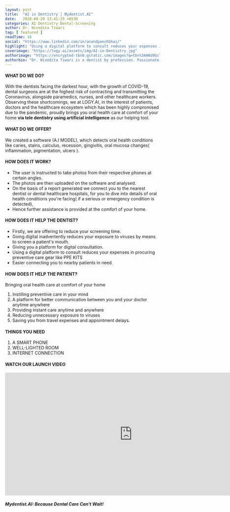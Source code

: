 ```yaml
---
layout: post
title:  "AI in Dentistry | Mydentist.AI"
date:   2020-08-20 13:41:25 +0530
categories: AI Dentistry Dental-Screening 
author: Dr. Nivedita Tiwari
tag: [ featured ]
readTime: 10
social: "https://www.linkedin.com/in/anandpanchbhai/"
highlight: "Using a digital platform to consult reduces your expenses in procuring preventive care gear like PPE KITS"
coverimage: "https://logy.ai/assets/img/AI-in-Dentistry.jpg"
authorimage: "https://encrypted-tbn0.gstatic.com/images?q=tbn%3AANd9GcT9Z1Z9vJxv--iDjhk26tgSiqvweOAvd3W-wA&usqp=CAU"
authorbio: "Dr. Nivedita Tiwari is a dentist by profession. Passionate about artificial intelligence and technology. Spearhead in A.I Dentistry.A part time science writer and blogger(health and lifestyle)."
---
```

#### WHAT DO WE DO?

With the dentists facing the darkest hour, with the growth of COVID-19, dental surgeons are at the highest risk of contracting and transmitting the Coronavirus, alongside paramedics, nurses, and other healthcare workers. Observing these shortcomings, we at LOGY.AI, in the interest of patients, doctors and the healthcare ecosystem which has been highly compromised due to the pandemic, proudly brings you oral health care at comfort of your home **via tele dentistry using artificial intelligence** as our helping tool.

#### WHAT DO WE OFFER?

We created a software (A.I MODEL), which detects oral health conditions like caries, stains, calculus, recession, gingivitis, oral mucosa changes( inflammation, pigmentation, ulcers ).

#### HOW DOES IT WORK?

* The user is instructed to take photos from their respective phones at certain angles.
* The photos are then uploaded on the software and analysed.
* On the basis of a report generated we connect you to the nearest dentist or dental healthcare hospitals, for you to dive into details of oral health conditions you're facing( if a serious or emergency condition is detected),
* Hence further assistance is provided at the comfort of your home.

#### HOW DOES IT HELP THE DENTIST?

* Firstly, we are offering to reduce your screening time.
* Going digital inadvertently reduces your exposure to viruses by means to screen a patient's mouth.
* Giving you a platform for digital consultation.
* Using a digital platform to consult reduces your expenses in procuring preventive care gear like PPE KITS
* Easier connecting you to nearby patients in need.

#### HOW DOES IT HELP THE PATIENT?

Bringing oral health care at comfort of your home

1. Instilling preventive care in your mind
2. A platform for better communication between you and your doctor anytime anywhere
3. Providing instant care anytime and anywhere
4. Reducing unnecessary exposure to viruses
5. Saving you from travel expenses and appointment delays.

#### THINGS YOU NEED

1. A SMART PHONE
2. WELL-LIGHTED ROOM
3. INTERNET CONNECTION

#### WATCH OUR LAUNCH VIDEO

<div class="embed-responsive embed-responsive-16by9">

<iframe width="825" height="400" src="https://www.youtube.com/embed/Zt0__s2axtk" frameborder="0" allow="accelerometer; autoplay; clipboard-write; encrypted-media; gyroscope; picture-in-picture" allowfullscreen></iframe>

</div>

##### Mydentist.AI: Because Dental Care Can't Wait!